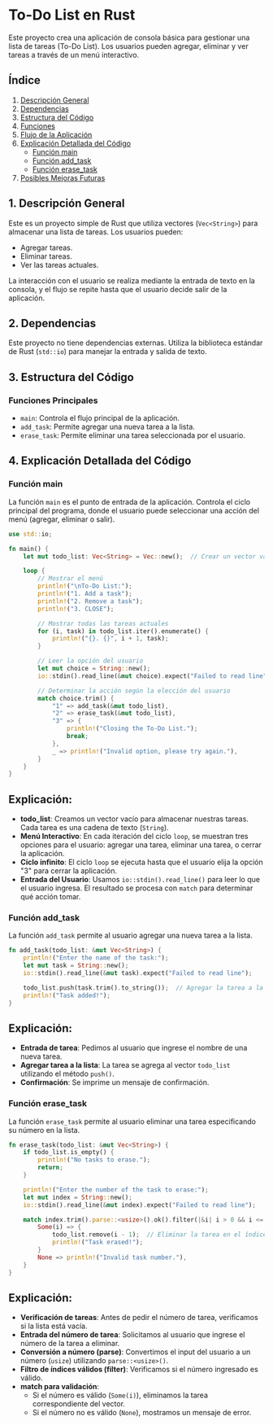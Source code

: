 # To-Do List en Rust

Este proyecto crea una aplicación de consola básica para gestionar una lista de tareas (To-Do List). Los usuarios pueden agregar, eliminar y ver tareas a través de un menú interactivo.

## Índice
1. [Descripción General](#descripcion-general)
2. [Dependencias](#dependencias)
3. [Estructura del Código](#estructura-del-codigo)
4. [Funciones](#funciones)
5. [Flujo de la Aplicación](#flujo-de-la-aplicacion)
6. [Explicación Detallada del Código](#explicacion-detallada-del-codigo)
    - [Función main](#funcion-main)
    - [Función add_task](#funcion-add_task)
    - [Función erase_task](#funcion-erase_task)
7. [Posibles Mejoras Futuras](#posibles-mejoras-futuras)

## 1. Descripción General <a name="descripcion-general"></a>
Este es un proyecto simple de Rust que utiliza vectores (`Vec<String>`) para almacenar una lista de tareas. Los usuarios pueden:
- Agregar tareas.
- Eliminar tareas.
- Ver las tareas actuales.

La interacción con el usuario se realiza mediante la entrada de texto en la consola, y el flujo se repite hasta que el usuario decide salir de la aplicación.

## 2. Dependencias <a name="dependencias"></a>
Este proyecto no tiene dependencias externas. Utiliza la biblioteca estándar de Rust (`std::io`) para manejar la entrada y salida de texto.

## 3. Estructura del Código <a name="estructura-del-codigo"></a>
### Funciones Principales <a name="funciones"></a>
- `main`: Controla el flujo principal de la aplicación.
- `add_task`: Permite agregar una nueva tarea a la lista.
- `erase_task`: Permite eliminar una tarea seleccionada por el usuario.

## 4. Explicación Detallada del Código <a name="explicacion-detallada-del-codigo"></a>

### Función main <a name="funcion-main"></a>
La función `main` es el punto de entrada de la aplicación. Controla el ciclo principal del programa, donde el usuario puede seleccionar una acción del menú (agregar, eliminar o salir).

```rust
use std::io;

fn main() {
    let mut todo_list: Vec<String> = Vec::new();  // Crear un vector vacío para almacenar las tareas

    loop {
        // Mostrar el menú
        println!("\nTo-Do List:");
        println!("1. Add a task");
        println!("2. Remove a task");
        println!("3. CLOSE");

        // Mostrar todas las tareas actuales
        for (i, task) in todo_list.iter().enumerate() {
            println!("{}. {}", i + 1, task);
        }

        // Leer la opción del usuario
        let mut choice = String::new();
        io::stdin().read_line(&mut choice).expect("Failed to read line");

        // Determinar la acción según la elección del usuario
        match choice.trim() {
            "1" => add_task(&mut todo_list),
            "2" => erase_task(&mut todo_list),
            "3" => {
                println!("Closing the To-Do List.");
                break;
            },
            _ => println!("Invalid option, please try again."),
        }
    }
}
```
## Explicación:

- **todo_list**: Creamos un vector vacío para almacenar nuestras tareas. Cada tarea es una cadena de texto (`String`).
- **Menú Interactivo**: En cada iteración del ciclo `loop`, se muestran tres opciones para el usuario: agregar una tarea, eliminar una tarea, o cerrar la aplicación.
- **Ciclo infinito**: El ciclo `loop` se ejecuta hasta que el usuario elija la opción "3" para cerrar la aplicación.
- **Entrada del Usuario**: Usamos `io::stdin().read_line()` para leer lo que el usuario ingresa. El resultado se procesa con `match` para determinar qué acción tomar.

### Función add_task <a name="funcion-add_task"></a>
La función `add_task` permite al usuario agregar una nueva tarea a la lista.

```rust
fn add_task(todo_list: &mut Vec<String>) {
    println!("Enter the name of the task:");
    let mut task = String::new();
    io::stdin().read_line(&mut task).expect("Failed to read line");

    todo_list.push(task.trim().to_string());  // Agregar la tarea a la lista
    println!("Task added!");
}
```
## Explicación:

- **Entrada de tarea**: Pedimos al usuario que ingrese el nombre de una nueva tarea.
- **Agregar tarea a la lista**: La tarea se agrega al vector `todo_list` utilizando el método `push()`.
- **Confirmación**: Se imprime un mensaje de confirmación.

### Función erase_task <a name="funcion-erase_task"></a>
La función `erase_task` permite al usuario eliminar una tarea especificando su número en la lista.

```rust
fn erase_task(todo_list: &mut Vec<String>) {
    if todo_list.is_empty() {
        println!("No tasks to erase.");
        return;
    }

    println!("Enter the number of the task to erase:");
    let mut index = String::new();
    io::stdin().read_line(&mut index).expect("Failed to read line");

    match index.trim().parse::<usize>().ok().filter(|&i| i > 0 && i <= todo_list.len()) {
        Some(i) => {
            todo_list.remove(i - 1);  // Eliminar la tarea en el índice dado
            println!("Task erased!");
        }
        None => println!("Invalid task number."),
    }
}
```
## Explicación:

- **Verificación de tareas**: Antes de pedir el número de tarea, verificamos si la lista está vacía.
- **Entrada del número de tarea**: Solicitamos al usuario que ingrese el número de la tarea a eliminar.
- **Conversión a número (parse)**: Convertimos el input del usuario a un número (`usize`) utilizando `parse::<usize>()`.
- **Filtro de índices válidos (filter)**: Verificamos si el número ingresado es válido.
- **match para validación**:
  - Si el número es válido (`Some(i)`), eliminamos la tarea correspondiente del vector.
  - Si el número no es válido (`None`), mostramos un mensaje de error.
